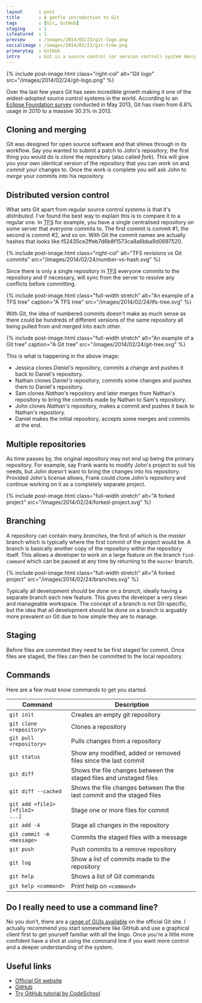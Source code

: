```yaml
---
layout      : post
title       : A gentle introduction to Git
tags        : [Git, GitHub]
staging     : 1
isfeatured  : 1
preview     : /images/2014/02/23/git-logo.png
socialimage : /images/2014/02/23/git-tree.png
primarytag  : GitHub
intro       : Git is a source control (or version control) system designed and developed by Linus Torvalds back in 2005 for the development of the Linux kernal. Similar to other source control systems like <abbr title="Team Foundation Server">TFS</abbr> or Subversion, it manages your source code and allows a team to work on the same project without much trouble.
---
```


{% include post-image.html class="right-col" alt="Git logo" src="/images/2014/02/24/git-logo.png" %}

Over the last few years Git has seen incredible growth making it one of the widest-adopted source control systems in the world. According to an [Eclipse Foundation survey][1] conducted in May 2013, Git has risen from 6.8% usage in 2010 to a massive 30.3% in 2013.

<div class="clear"><!----></div>



## Cloning and merging

Git was designed for open source software and that shines through in its workflow. Say you wanted to submit a patch to John's repository, the first thing you would do is *clone* the repository (also called *fork*). This will give you your own identical version of the repository that you can work on and *commit* your changes to. Once the work is complete you will ask John to *merge* your commits into his repository.



## Distributed version control

What sets Git apart from regular source control systems is that it's *distributed*. I've found the best way to explain this is to compare it to a regular one. In <abbr title="Team Foundation Server">TFS</abbr> for example, you have a single centralised repository on some server that everyone commits to. The first commit is commit #1, the second is commit #2, and so on. With Git the commit names are actually hashes that looks like f52435ce2ffeb7d6b8f1573ca8a6bba9d0697520.

{% include post-image.html class="right-col" alt="TFS revisions vs Git commits" src="/images/2014/02/24/number-vs-hash.svg" %}

Since there is only a single repository in <abbr title="Team Foundation Server">TFS</abbr> everyone commits to the repository and if necessary, will sync from the server to resolve any conflicts before committing.

{% include post-image.html class="full-width stretch" alt="An example of a TFS tree" caption="A TFS tree" src="/images/2014/02/24/tfs-tree.svg" %}

With Git, the idea of numbered commits doesn't make as much sense as there could be hundreds of different versions of the same repository all being pulled from and merged into each other.

{% include post-image.html class="full-width stretch" alt="An example of a Git tree" caption="A Git tree" src="/images/2014/02/24/git-tree.svg" %}

This is what is happening in the above image:

- Jessica clones *Daniel's* repository, commits a change and pushes it back to Daniel's repository.
- Nathan clones *Daniel's* repository, commits some changes and pushes them to Daniel's repository.
- Sam clones *Nathan's* repository and later merges from Nathan's repository to bring the commits made by Nathan to Sam's repository.
- John clones *Nathan's* repository, makes a commit and pushes it back to Nathan's repository.
- Daniel makes the initial repository, accepts some merges and commits at the end.



## Multiple repositories

As time passes by, the original repository may not end up being the primary repository. For example, say Frank wants to modify John's project to suit his needs, but John doesn't want to bring the changes into his repository. Provided John's license allows, Frank could clone John's repository and continue working on it as a completely separate project.

{% include post-image.html class="full-width stretch" alt="A forked project" src="/images/2014/02/24/forked-project.svg" %}



## Branching

A repository can contain many *branches*, the first of which is the *master* branch which is typically where the first commit of the project would be. A branch is basically another copy of the repository within the repository itself. This allows a developer to work on a large feature on the branch `find-command` which can be paused at any time by returning to the `master` branch.

{% include post-image.html class="full-width stretch" alt="A forked project" src="/images/2014/02/24/branches.svg" %}

Typically all development should be done on a *branch*, ideally having a separate branch each new feature. This gives the developer a very clean and manageable workspace. The concept of a branch is not Git-specific, but the idea that all development should be done on a branch is arguably more prevalent on Git due to how simple they are to manage.



## Staging

Before files are commited they need to be first staged for commit. Once files are staged, the files can then be committed to the local repository.



## Commands

Here are a few must know commands to get you started.

| Command                                                           | Description
|-------------------------------------------------------------------|------------
| <kbd><code>git init</code></kbd>                                  | Creates an empty git repository
| <kbd><code>git clone &lt;repository&gt;</code></kbd>              | Clones a repository
| <kbd><code>git pull &lt;repository&gt;</code></kbd>               | Pulls changes from a repository
| <kbd><code>git status</code></kbd>                                | Show any modified, added or removed files since the last commit
| <kbd><code>git diff</code></kbd>                                  | Shows the file changes between the staged files and unstaged files
| <kbd><code>git diff --cached</code></kbd>                         | Shows the file changes between the the last commit and the staged files
| <kbd><code>git add &lt;file1&gt; [&lt;file2&gt; ...]</code></kbd> | Stage one or more files for commit
| <kbd><code>git add -A</code></kbd>                                | Stage all changes in the repository
| <kbd><code>git commit -m &lt;message&gt;</code></kbd>             | Commits the staged files with a message
| <kbd><code>git push</code></kbd>                                  | Push commits to a remove repository
| <kbd><code>git log</code></kbd>                                   | Show a list of commits made to the repository
| <kbd><code>git help</code></kbd>                                  | Shows a list of Git commands
| <kbd><code>git help &lt;command&gt;</code></kbd>                  | Print help on <kbd><code>&lt;command&gt;</code></kbd> 



## Do I really need to use a command line?

No you don't, there are a [range of GUIs available][2] on the official Git site. I actually recommend you start somewhere like GitHub and use a graphical client first to get yourself familiar with all the lingo. Once you're a little more confident have a shot at using the command line if you want more control and a deeper understanding of the system.



## Useful links

- [Official Git website][3]
- [GitHub][5]
- [Try GitHub tutorial by CodeSchool][4]



[1]: http://www.slideshare.net/IanSkerrett/eclipse-survey-2013-report-final
[2]: http://git-scm.com/downloads/guis
[3]: http://git-scm.com/
[4]: http://try.github.com
[5]: https://github.com/